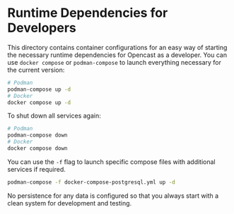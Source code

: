 Runtime Dependencies for Developers
===================================

This directory contains container configurations for an easy way of starting the necessary runtime dependencies for
Opencast as a developer. You can use `docker compose` or `podman-compose` to launch everything necessary for the current
version:

```sh
# Podman
podman-compose up -d
# Docker
docker compose up -d
```

To shut down all services again:

```sh
# Podman
podman-compose down
# Docker
docker compose down
```

You can use the `-f` flag to launch specific compose files with additional services if required.

```sh
podman-compose -f docker-compose-postgresql.yml up -d
```

No persistence for any data is configured so that you always start with a clean system for development and testing.

